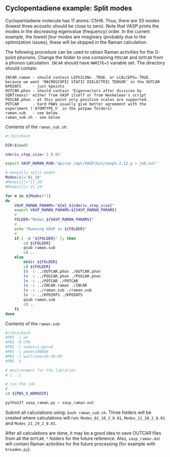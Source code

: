 ## Cyclopentadiene example: Split modes

Cyclopentadiene molecule has 11 atoms: C5H6. Thus, there are 33 modes (lowest three acoustic should be close to zero). Note that VASP prints the modes in the *decreasing* eigenvalue (frequency) order. In the current example, the lowest *four* modes are imaginary (probably due to the optimization issues), these will be skipped in the Raman calculation.

The following procedure can be used to obtain Raman activities for the G-point phonons. Change the folder to one containing `POSCAR` and `OUTCAR` from a phonon calculation. `INCAR` should have `NWRITE=3` variable set. The directory should contain:
```
INCAR.raman - should contain LEPSILON= .TRUE. or LCALCEPS=.TRUE. because we want 'MACROSCOPIC STATIC DIELECTRIC TENSOR' in the OUTCAR
KPOINTS     - just kpoints
OUTCAR.phon - should contain 'Eigenvectors after division by SQRT(mass)' either from VASP itself or from Henkelman's script
POSCAR.phon - at this point only positive scales are supported.
POTCAR      - hard PAWs usually give better agreement with the experiment (`ATOMTYPE_h` in the potpaw folders)
raman.sub   - see below
raman_sub.sh - see below
```

Contents of the `raman_sub.sh`:
```bash
#!/bin/bash

DIR=$(pwd)

nderiv_step_size='2_0.01'

export VASP_RAMAN_RUN='mpirun /opt/VASP/bin/vasp5.2.12_p > job.out'

# manually split modes
Modes[0]='01_10'
#Modes[1]='11_20'
#Modes[2]='21_29'

for m in ${Modes[*]}
do
    VASP_RAMAN_PARAMS="${m}_${nderiv_step_size}"
    export VASP_RAMAN_PARAMS=${VASP_RAMAN_PARAMS}
    #
    FOLDER="Modes_${VASP_RAMAN_PARAMS}"
    #
    echo "Running VASP in ${FOLDER}"
    #
    if [ -d "${FOLDER}" ]; then
        cd ${FOLDER}
        qsub raman.sub
        cd ..
    else
        mkdir ${FOLDER}
        cd ${FOLDER}
        ln -s ../OUTCAR.phon ./OUTCAR.phon
        ln -s ../POSCAR.phon ./POSCAR.phon
        ln -s ../POTCAR ./POTCAR
        ln -s ../INCAR.raman ./INCAR
        ln -s ../raman.sub ./raman.sub
        ln -s ../KPOINTS ./KPOINTS
        qsub raman.sub
        cd ..
    fi
done
```

Contents of the `raman.sub`:
```bash
#!/bin/bash
#PBS -j oe
#PBS -N CPD
#PBS -l nodes=1:ppn=8
#PBS -l pmem=1000mb
#PBS -l walltime=10:00:00
#PBS -V

# environment for the libraries
# [...]

# run the job
#
cd ${PBS_O_WORKDIR}

python27 vasp_raman.py > vasp_raman.out

```

Submit all calculations using: `bash raman_sub.sh`. Three folders will be created where calculations will run: `Modes_01_10_2_0.01`, `Modes_11_20_2_0.01` and `Modes_21_29_2_0.01`.

After all calculations are done, it may be a good idea to save OUTCAR files from all the `OUTCAR_*` folders for the future reference. Also, `vasp_raman.dat` will contain Raman activities for the future processing (for example with `broaden.py`).